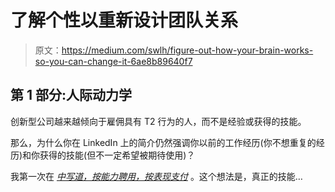 # 了解个性以重新设计团队关系

> 原文：<https://medium.com/swlh/figure-out-how-your-brain-works-so-you-can-change-it-6ae8b89640f7>

## 第 1 部分:人际动力学

创新型公司越来越倾向于雇佣具有 T2 行为的人，而不是经验或获得的技能。

那么，为什么你在 LinkedIn 上的简介仍然强调你以前的工作经历(你不想重复的经历)和你获得的技能(但不一定希望被期待使用)？

我第一次在 [*中写道，按能力聘用，按表现支付*](/swlh/hire-for-aptitude-pay-for-performance-e8f38be125cd) 。这个想法是，真正的技能…